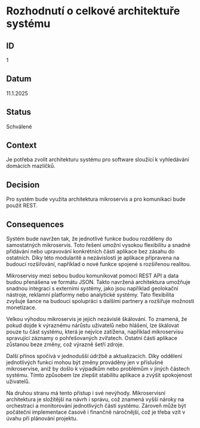 # Rozhodnutí o celkové architektuře systému

## ID
1

## Datum
11.1.2025

## Status
Schválené

## Context
Je potřeba zvolit architekturu systému pro software sloužící k vyhledávání domácích mazlíčků.

## Decision
Pro systém bude využita architektura mikroservis a pro komunikaci bude použit REST.

## Consequences
Systém bude navržen tak, že jednotlivé funkce budou rozděleny do samostatných mikroservis.
Toto řešení umožní vysokou flexibilitu a snadné přidávání nebo upravování konkrétních částí aplikace bez zásahu do ostatních.
Díky této modularitě a nezávislosti je aplikace připravena na budoucí rozšiřování, například o nové funkce spojené s rozšířenou realitou.

Mikroservisy mezi sebou budou komunikovat pomocí REST API a data budou přenášena ve formátu JSON.
Takto navržená architektura umožňuje snadnou integraci s externími systémy, jako jsou například geolokační nástroje, reklamní platformy nebo analytické systémy.
Tato flexibilita zvyšuje šance na budoucí spolupráci s dalšími partnery a rozšiřuje možnosti monetizace.

Velkou výhodou mikroservis je jejich nezávislé škálování.
To znamená, že pokud dojde k výraznému nárůstu uživatelů nebo hlášení, lze škálovat pouze tu část systému, která je nejvíce zatížena, například mikroservisu spravující záznamy o pohřešovaných zvířatech.
Ostatní části aplikace zůstanou beze změny, což výrazně šetří zdroje.

Další přínos spočívá v jednodušší údržbě a aktualizacích.
Díky oddělení jednotlivých funkcí mohou být změny prováděny jen v příslušné mikroservise, aniž by došlo k výpadkům nebo problémům v jiných částech systému.
Tímto způsobem lze zlepšit stabilitu aplikace a zvýšit spokojenost uživatelů.

Na druhou stranu má tento přístup i své nevýhody.
Mikroservisní architektura je složitější na návrh i správu, což znamená vyšší nároky na orchestraci a monitorování jednotlivých částí systému.
Zároveň může být počáteční implementace časově i finančně náročnější, což je třeba vzít v úvahu při plánování projektu.
